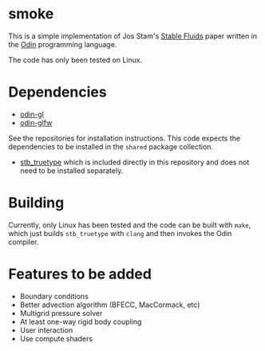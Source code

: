 # smoke

This is a simple implementation of Jos Stam's
[Stable Fluids](http://pages.cs.wisc.edu/~chaol/data/cs777/stam-stable_fluids.pdf)
paper written in the [Odin](https://odin-lang.org) programming language.

The code has only been tested on Linux.

# Dependencies

- [odin-gl](https://github.com/vassvik/odin-gl)
- [odin-glfw](https://github.com/vassvik/odin-glfw)

See the repositories for installation instructions. This code
expects the dependencies to be installed in the `shared` package
collection.

- [stb\_truetype](https://github.com/nothings/stb) which is included
directly in this repository and does not need to be installed separately.

# Building

Currently, only Linux has been tested and the code can be built with `make`,
which just builds `stb_truetype` with `clang` and then invokes the Odin
compiler.

# Features to be added

- Boundary conditions
- Better advection algorithm (BFECC, MacCormack, etc)
- Multigrid pressure solver
- At least one-way rigid body coupling
- User interaction
- Use compute shaders
